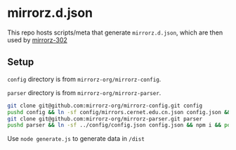 # mirrorz.d.json

This repo hosts scripts/meta that generate `mirrorz.d.json`, which are then used by [mirrorz-302](https://github.com/mirrorz-org/mirrorz-302)

## Setup

`config` directory is from `mirrorz-org/mirrorz-config`.

`parser` directory is from `mirrorz-org/mirrorz-parser`.

```bash
git clone git@github.com:mirrorz-org/mirrorz-config.git config
pushd config && ln -sf config/mirrors.cernet.edu.cn.json config.json && popd
git clone git@github.com:mirrorz-org/mirrorz-parser.git parser
pushd parser && ln -sf ../config/config.json config.json && npm i && popd
```

Use `node generate.js` to generate data in `/dist`
